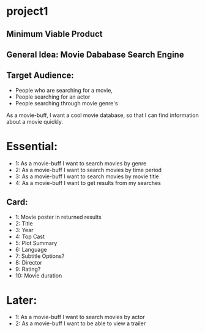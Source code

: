 # project1
## Minimum Viable Product

## General Idea: Movie Dababase Search Engine

## Target Audience:
* People who are searching for a movie, 
* People searching for an actor
* People searching through movie genre's

As a movie-buff, I want a cool movie database, so that I can
find information about a movie quickly.

# Essential:
* 1: As a movie-buff I want to search movies by genre
* 2: As a movie-buff I want to search movies by time period
* 3: As a movie-buff I want to search movies by movie title
* 4: As a movie-buff I want to get results from my searches

## Card:
* 1: Movie poster in returned results
* 2: Title
* 3: Year
* 4: Top Cast
* 5: Plot Summary
* 6: Language
* 7: Subtitle Options?
* 8: Director
* 9: Rating?
* 10: Movie duration


# Later: 
* 1: As a movie-buff I want to search movies by actor
* 2: As a movie-buff I want to be able to view a trailer 

